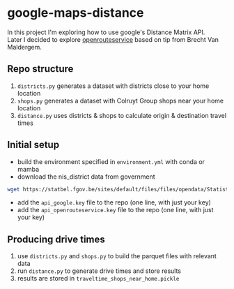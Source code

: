 # google-maps-distance

In this project I'm exploring how to use google's Distance Matrix API.  
Later I decided to explore [openrouteservice](https://openrouteservice.org/) based on tip from Brecht Van Maldergem.  

## Repo structure

1. `districts.py` generates a dataset with districts close to your home location
1. `shops.py` generates a dataset with Colruyt Group shops near your home location
1. `distance.py` uses districts & shops to calculate origin & destination travel times

## Initial setup

* build the environment specified in `environment.yml` with conda or mamba
* download the nis_district data from government

```bash
wget https://statbel.fgov.be/sites/default/files/files/opendata/Statistische%20sectoren/sh_statbel_statistical_sectors_3812_20220101.shp.zip
```

* add the `api_google.key` file to the repo (one line, with just your key)
* add the `api_openrouteservice.key` file to the repo (one line, with just your key)

## Producing drive times

1. use `districts.py` and `shops.py` to build the parquet files with relevant data
1. run `distance.py` to generate drive times and store results
1. results are stored in `traveltime_shops_near_home.pickle`
